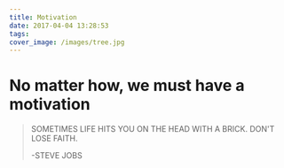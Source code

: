 ```yaml
---
title: Motivation
date: 2017-04-04 13:28:53
tags:
cover_image: /images/tree.jpg
---
```


# No matter how, we must have a motivation

> SOMETIMES LIFE HITS YOU ON THE HEAD WITH A BRICK. DON'T LOSE FAITH.
>
> -STEVE JOBS
